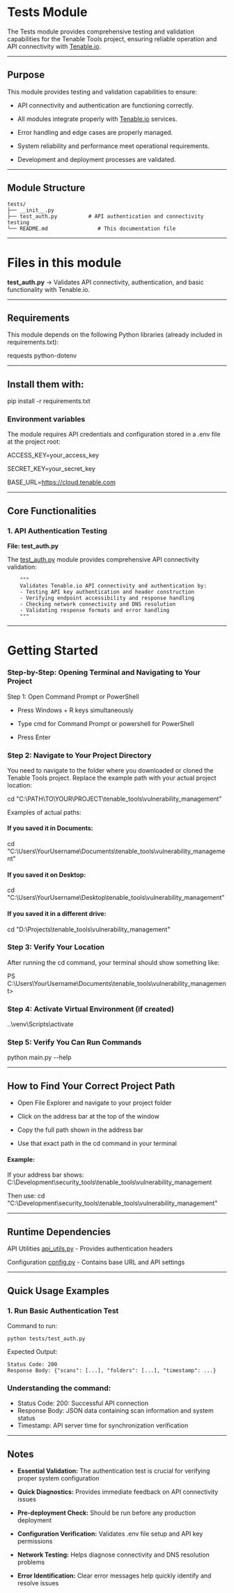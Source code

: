 # Tests Module

The Tests module provides comprehensive testing and validation capabilities for the Tenable Tools project, ensuring reliable operation and API connectivity with [Tenable.io](https://www.tenable.com/products/vulnerability-management).

---

## Purpose

This module provides testing and validation capabilities to ensure:

* API connectivity and authentication are functioning correctly.

* All modules integrate properly with [Tenable.io](https://www.tenable.com/products/vulnerability-management) services.

* Error handling and edge cases are properly managed.

* System reliability and performance meet operational requirements.

* Development and deployment processes are validated.

---

## Module Structure

```
tests/
├── __init__.py
├── test_auth.py          # API authentication and connectivity testing
└── README.md                # This documentation file
```

---

# Files in this module

**test_auth.py** → Validates API connectivity, authentication, and basic functionality with Tenable.io.

---

## Requirements

This module depends on the following Python libraries (already included in requirements.txt):

requests
python-dotenv

---

## Install them with:

pip install -r requirements.txt

### Environment variables

The module requires API credentials and configuration stored in a .env file at the project root:

ACCESS_KEY=your_access_key

SECRET_KEY=your_secret_key

BASE_URL=https://cloud.tenable.com

---

## Core Functionalities

### 1. API Authentication Testing

**File: test_auth.py**

The [test_auth.py](https://github.com/mpivprueba/tenable_tools/blob/main/vulnerability_management/tests/test_auth.py) module provides comprehensive API connectivity validation:

```
    """
    Validates Tenable.io API connectivity and authentication by:
    - Testing API key authentication and header construction
    - Verifying endpoint accessibility and response handling
    - Checking network connectivity and DNS resolution
    - Validating response formats and error handling
    """
```
---

# Getting Started

### Step-by-Step: Opening Terminal and Navigating to Your Project

Step 1: Open Command Prompt or PowerShell

* Press Windows + R keys simultaneously

* Type cmd for Command Prompt or powershell for PowerShell

* Press Enter

### Step 2: Navigate to Your Project Directory

You need to navigate to the folder where you downloaded or cloned the Tenable Tools project. Replace the example path with your actual project location:

cd "C:\PATH\TO\YOUR\PROJECT\tenable_tools\vulnerability_management"

Examples of actual paths:

#### If you saved it in Documents:
cd "C:\Users\YourUsername\Documents\tenable_tools\vulnerability_management"

#### If you saved it on Desktop:
cd "C:\Users\YourUsername\Desktop\tenable_tools\vulnerability_management"

#### If you saved it in a different drive:
cd "D:\Projects\tenable_tools\vulnerability_management"


### Step 3: Verify Your Location
After running the cd command, your terminal should show something like:

PS C:\Users\YourUsername\Documents\tenable_tools\vulnerability_management>


### Step 4: Activate Virtual Environment (if created)

..\venv\Scripts\activate


### Step 5: Verify You Can Run Commands

python main.py --help

---
## How to Find Your Correct Project Path

* Open File Explorer and navigate to your project folder

* Click on the address bar at the top of the window

* Copy the full path shown in the address bar

* Use that exact path in the cd command in your terminal

#### Example:

If your address bar shows:
C:\Development\security_tools\tenable_tools\vulnerability_management

Then use:
cd "C:\Development\security_tools\tenable_tools\vulnerability_management"

---

## Runtime Dependencies

API Utilities [api_utils.py](https://github.com/mpivprueba/tenable_tools/blob/main/vulnerability_management/api_utils.py) - Provides authentication headers

Configuration [config.py](https://github.com/mpivprueba/tenable_tools/blob/main/vulnerability_management/config.py) - Contains base URL and API settings

---

## Quick Usage Examples

### 1. Run Basic Authentication Test

Command to run:

```
python tests/test_auth.py
```

Expected Output:

```
Status Code: 200
Response Body: {"scans": [...], "folders": [...], "timestamp": ...}
```

### Understanding the command:

* Status Code: 200: Successful API connection
* Response Body: JSON data containing scan information and system status
* Timestamp: API server time for synchronization verification

---

## Notes

* **Essential Validation:** The authentication test is crucial for verifying proper system configuration

* **Quick Diagnostics:** Provides immediate feedback on API connectivity issues

* **Pre-deployment Check:** Should be run before any production deployment

* **Configuration Verification:** Validates .env file setup and API key permissions

* **Network Testing:** Helps diagnose connectivity and DNS resolution problems

* **Error Identification:** Clear error messages help quickly identify and resolve issues